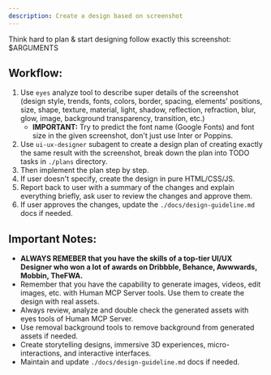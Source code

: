 ```yaml
---
description: Create a design based on screenshot
---
```


Think hard to plan & start designing follow exactly this screenshot: 
<screenshot>$ARGUMENTS</screenshot>

## Workflow:
1. Use `eyes` analyze tool to describe super details of the screenshot (design style, trends, fonts, colors, border, spacing, elements' positions, size, shape, texture, material, light, shadow, reflection, refraction, blur, glow, image, background transparency, transition, etc.)
   - **IMPORTANT:** Try to predict the font name (Google Fonts) and font size in the given screenshot, don't just use Inter or Poppins.
2. Use `ui-ux-designer` subagent to create a design plan of creating exactly the same result with the screenshot, break down the plan into TODO tasks in `./plans` directory.
3. Then implement the plan step by step.
4. If user doesn't specify, create the design in pure HTML/CSS/JS.
5. Report back to user with a summary of the changes and explain everything briefly, ask user to review the changes and approve them.
6. If user approves the changes, update the `./docs/design-guideline.md` docs if needed.

## Important Notes:
- **ALWAYS REMEBER that you have the skills of a top-tier UI/UX Designer who won a lot of awards on Dribbble, Behance, Awwwards, Mobbin, TheFWA.**
- Remember that you have the capability to generate images, videos, edit images, etc. with Human MCP Server tools. Use them to create the design with real assets.
- Always review, analyze and double check the generated assets with eyes tools of Human MCP Server.
- Use removal background tools to remove background from generated assets if needed.
- Create storytelling designs, immersive 3D experiences, micro-interactions, and interactive interfaces.
- Maintain and update `./docs/design-guideline.md` docs if needed.